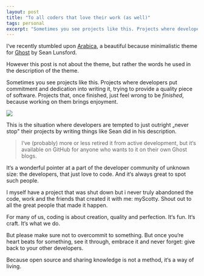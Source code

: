 ```yaml
---
layout: post
title: "To all coders that love their work (as well)"
tags: personal
excerpt: "Sometimes you see projects like this. Projects where developers put commitment and dedication into writing it, trying to provide a quality piece of software. Projects that, once finished, just feel wrong to be finished, because working on them brings enjoyment."
---
```


I‘ve recently stumbled upon [Arabica](https://thedarkroast.com/arabica/), a beautiful because minimalistic theme for [Ghost](https://ghost.org) by Sean Lunsford.

However this post is not about the theme, but rather the words he used in the description of the theme.

Sometimes you see projects like this. Projects where developers put commitment and dedication into writing it, trying to provide a quality piece of software. Projects that, once finished, just feel wrong to be _finished_, because working on them brings enjoyment. 

![](https://i.imgur.com/Uc9F8EW.png)

This is the situation where developers are tempted to just outright „never stop" their projects by writing things like Sean did in his description.

> I‘ve (probably) more or less retired it from active development, but it‘s available on GitHub for anyone who wants to it on their own Ghost blogs.

It‘s a wonderful pointer at a part of the developer community of unknown size: the developers, that just love to code. And it‘s always great to spot such people.

I myself have a project that was shut down but i never truly abandoned the code, work and the friends that created it with me: myScotty. Shout out to all the great people that made it happen. 

For many of us, coding is about creation, quality and perfection. It‘s fun. It‘s craft. It‘s what we do.

But please make sure not to overcommit to something. But once you‘re heart beats for something, see it through, embrace it and never forget: give back to your other developers. 

Because open source and sharing knowledge is not a method, it‘s a way of living.